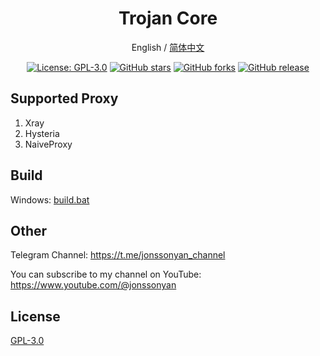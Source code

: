 <div align="center">

<h1 align="center">Trojan Core</h1>

English / [简体中文](README_ZH.md)

<p>
<a href="https://www.gnu.org/licenses/gpl-3.0.html"><img src="https://img.shields.io/github/license/trojan-panel/trojan-core" alt="License: GPL-3.0"></a>
<a href="https://github.com/trojan-panel/trojan-core/stargazers"><img src="https://img.shields.io/github/stars/trojan-panel/trojan-core" alt="GitHub stars"></a>
<a href="https://github.com/trojan-panel/trojan-core/forks"><img src="https://img.shields.io/github/forks/trojan-panel/trojan-core" alt="GitHub forks"></a>
<a href="https://github.com/trojan-panel/trojan-core/releases"><img src="https://img.shields.io/github/v/release/trojan-panel/trojan-core" alt="GitHub release"></a>
</p>

</div>

## Supported Proxy

1. Xray
2. Hysteria
3. NaiveProxy

## Build

Windows: [build.bat](build.bat)

## Other

Telegram Channel: https://t.me/jonssonyan_channel

You can subscribe to my channel on YouTube: https://www.youtube.com/@jonssonyan

## License

[GPL-3.0](LICENSE)